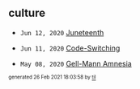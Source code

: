 ## culture


* <code>Jun 12, 2020</code> [Juneteenth](2020-06-12T22-13-35-juneteenth.md)
* <code>Jun 11, 2020</code> [Code-Switching](2020-06-11T23-48-35-code-switching.md)

* <code>May 08, 2020</code> [Gell-Mann Amnesia](2020-05-08T09-08-00-gell-mann-amnesia.md)

<sup><sub>generated 26 Feb 2021 18:03:58 by <a href='https://github.com/senorprogrammer/til'>til</a></sub></sup>
